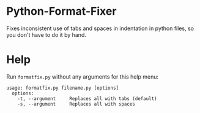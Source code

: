 # Python-Format-Fixer
Fixes inconsistent use of tabs and spaces in indentation in python files, so you don't have to do it by hand.
# Help
Run `formatfix.py` without any arguments for this help menu:
<pre><code>usage: formatfix.py filename.py [options]
  options:
    -t, --argument     Replaces all with tabs (default)
    -s, --argument     Replaces all with spaces
    </code></pre>
